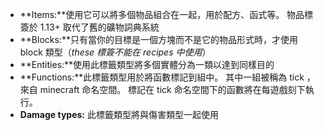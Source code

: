 * **Items:**使用它可以將多個物品組合在一起，用於配方、函式等。 物品標簽於 1.13+ 取代了舊的礦物詞典系統
* **Blocks:**只有當你的目標是一個方塊而不是它的物品形式時，才使用 block 類型（_these 標簽不能在 recipes 中使用_）
* **Entities:**使用此標籤類型將多個實體分為一類以達到同樣目的
* **Functions:**此標籤類型用於將函數標記到組中。 其中一組被稱為 tick ，來自 minecraft 命名空間。 標記在 tick 命名空間下的函數將在每遊戲刻下執行。
* **Damage types:** 此標籤類型將與傷害類型一起使用